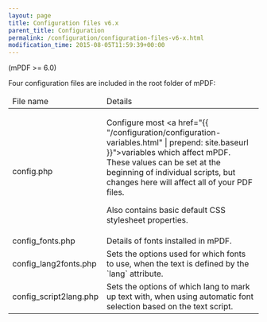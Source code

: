 ```yaml
---
layout: page
title: Configuration files v6.x
parent_title: Configuration
permalink: /configuration/configuration-files-v6-x.html
modification_time: 2015-08-05T11:59:39+00:00
---
```


(mPDF &gt;= 6.0)

Four configuration files are included in the root folder of mPDF:

<table class="table"> <thead>
<tr>
<td>File name</td>
<td>Details</td>
</tr>
</thead> <tbody>
<tr>
<td><span class="filename">config.php</span>

</td>
<td>

Configure most <a href="{{ "/configuration/configuration-variables.html" | prepend: site.baseurl }}">variables</a> which affect mPDF. These values can be set at the beginning of individual scripts, but changes here will affect all of your PDF files.

Also contains basic default CSS stylesheet properties.

</td>
</tr>
<tr>
<td><span class="filename">config_fonts.php</span></td>
<td>Details of fonts installed in mPDF.</td>
</tr>
<tr>
<td><span class="filename"><span class="filename">config_lang2fonts.php </span></span></td>
<td>Sets the options used for which fonts to use, when the text is defined by the `lang` attribute.</td>
</tr>
<tr>
<td><span class="filename">config_script2lang.php</span>

</td>
<td>Sets the options of which lang to mark up text with, when using automatic font selection based on the text script.

</td>
</tr>
</tbody> </table>

